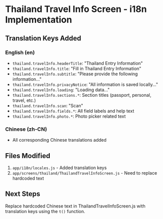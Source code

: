 # Thailand Travel Info Screen - i18n Implementation

## Translation Keys Added

### English (en)
- `thailand.travelInfo.headerTitle`: "Thailand Entry Information"
- `thailand.travelInfo.title`: "Fill in Thailand Entry Information"
- `thailand.travelInfo.subtitle`: "Please provide the following information..."
- `thailand.travelInfo.privacyNotice`: "All information is saved locally..."
- `thailand.travelInfo.loading`: "Loading data..."
- `thailand.travelInfo.sections.*`: Section titles (passport, personal, travel, etc.)
- `thailand.travelInfo.scan`: "Scan"
- `thailand.travelInfo.fields.*`: All field labels and help text
- `thailand.travelInfo.photo.*`: Photo picker related text

### Chinese (zh-CN)
- All corresponding Chinese translations added

## Files Modified
1. `app/i18n/locales.js` - Added translation keys
2. `app/screens/thailand/ThailandTravelInfoScreen.js` - Need to replace hardcoded text

## Next Steps
Replace hardcoded Chinese text in ThailandTravelInfoScreen.js with translation keys using the `t()` function.
